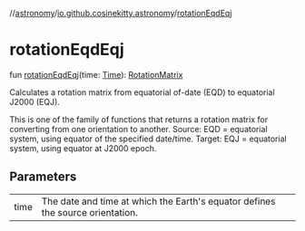 //[astronomy](../../index.md)/[io.github.cosinekitty.astronomy](index.md)/[rotationEqdEqj](rotation-eqd-eqj.md)

# rotationEqdEqj

fun [rotationEqdEqj](rotation-eqd-eqj.md)(time: [Time](-time/index.md)): [RotationMatrix](-rotation-matrix/index.md)

Calculates a rotation matrix from equatorial of-date (EQD) to equatorial J2000 (EQJ).

This is one of the family of functions that returns a rotation matrix for converting from one orientation to another. Source: EQD = equatorial system, using equator of the specified date/time. Target: EQJ = equatorial system, using equator at J2000 epoch.

## Parameters

| | |
|---|---|
| time | The date and time at which the Earth's equator defines the source orientation. |
